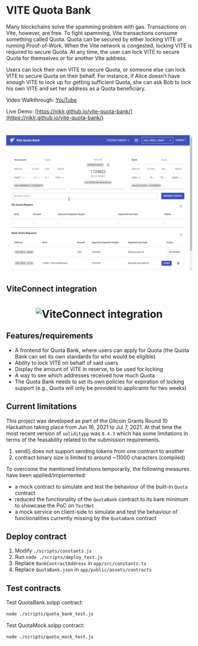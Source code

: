 # VITE Quota Bank

Many blockchains solve the spamming problem with gas. Transactions on Vite, however, are free. To fight spamming, Vite transactions consume something called Quota. Quota can be secured by either locking VITE or running Proof-of-Work. When the Vite network is congested, locking VITE is required to secure Quota. At any time, the user can lock VITE to secure Quota for themselves or for another Vite address.

Users can lock their own VITE to secure Quota, or someone else can lock VITE to secure Quota on their behalf. For instance, if Alice doesn’t have enough VITE to lock up for getting sufficient Quota, she can ask Bob to lock his own VITE and set her address as a Quota beneficiary.

Video Walkthrough: [YouTube](https://www.youtube.com/watch?v=3pDNr3Qd60Y)

Live Demo: [https://niklr.github.io/vite-quota-bank/](https://niklr.github.io/vite-quota-bank/)

<h1 align="center">
	<img src="assets/app.gif" alt="VITE Quota Bank">
</h1>

## ViteConnect integration

<h1 align="center">
	<img src="assets/viteconnect.gif" alt="ViteConnect integration">
</h1>

## Features/requirements

- A frontend for Quota Bank, where users can apply for Quota (the Quota Bank can set its own standards for who would be eligible)
- Ability to lock VITE on behalf of said users
- Display the amount of VITE in reserve, to be used for locking
- A way to see which addresses received how much Quota
- The Quota Bank needs to set its own policies for expiration of locking support (e.g., Quota will only be provided to applicants for two weeks)

## Current limitations

This project was developed as part of the Gitcoin Grants Round 10 Hackathon taking place from Jun 16, 2021 to Jul 7, 2021. 
At that time the most recent version of `soliditypp` was `0.4.3` which has some limitations in terms of the feasability related to the submission requirements.

1. send() does not support sending tokens from one contract to another
2. contract binary size is limited to around ~11000 characters (compiled)

To overcome the mentioned limitations temporarily, the following measures have been applied/implemented:

- a mock contract to simulate and test the behaviour of the built-in `Quota` contract
- reduced the functionality of the `QuotaBank` contract to its bare minimum to showcase the PoC on `TestNet`
- a mock service on client-side to simulate and test the behaviour of functionalities currently missing by the `QuotaBank` contract

## Deploy contract

1. Modify `./scripts/constants.js`
2. Run `node ./scripts/deploy_test.js`
3. Replace `BankContractAddress` in `app/src/constants.ts`
4. Replace `QuotaBank.json` in `app/public/assets/contracts`

## Test contracts

Test QuotaBank.solpp contract:

```bash
node ./scripts/quota_bank_test.js
```

Test QuotaMock.solpp contract:

```bash
node ./scripts/quota_mock_test.js
```